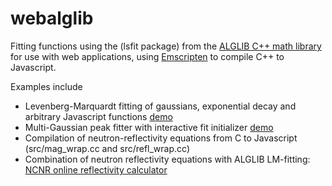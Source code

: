 # webalglib

Fitting functions using the (lsfit package) from the [ALGLIB C++ math library](http://www.alglib.net/) for use with web applications, using [Emscripten](http://emscripten.org/) to compile C++ to Javascript.

Examples include

  * Levenberg-Marquardt fitting of gaussians, exponential decay and arbitrary Javascript functions [demo](https://bmaranville.github.io/webalglib/apps/webfit.html)
  * Multi-Gaussian peak fitter with interactive fit initializer [demo](https://bmaranville.github.io/webalglib/apps/multipeak.html)
  * Compilation of neutron-reflectivity equations from C to Javascript (src/mag_wrap.cc and src/refl_wrap.cc)
  * Combination of neutron reflectivity equations with ALGLIB LM-fitting: [NCNR online reflectivity calculator](https://www.ncnr.nist.gov/instruments/magik/calculators/calcR_d3_dark.html)

